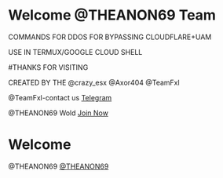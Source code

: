 



<h1>Welcome @THEANON69 Team </h1>
<p class="output"> COMMANDS FOR DDOS FOR BYPASSING CLOUDFLARE+UAM

<p class="output"> USE IN TERMUX/GOOGLE CLOUD SHELL </p>

</p>
                     <p class="output">#THANKS FOR VISITING </p>


<p class="output">CREATED BY THE @crazy_esx @Axor404 @TeamFxl</p>     


<p class="output">@TeamFxl-contact us&nbsp;<a href="https://t.me/THEANON69"nofollow">Telegram </a></p>






<p class="output">@THEANON69 Wold&nbsp;<a href="https://t.me/THEANON69" rel="nofollow">Join Now </a></p>
<h1>Welcome</h1>
<p class="output">@THEANON69&nbsp;<a href="https://t.me/THEANON69" rel="nofollow">@THEANON69</a></p>

